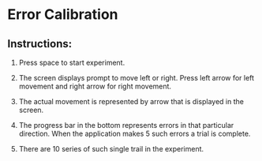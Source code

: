 # Error Calibration

## Instructions:

1. Press space to start experiment.

2. The screen displays prompt to move left or right. Press left arrow for left movement and right arrow for right movement.

3. The actual movement is represented by arrow that is displayed in the screen.

4. The progress bar in  the bottom represents errors in that particular direction. When the application makes 5 such errors a trial is complete.

5. There are 10 series of such single trail in the experiment.